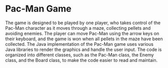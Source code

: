 # Pac-Man Game 
The game is designed to be played by one player, who takes control of the Pac-Man character as it moves through a maze, collecting pellets and avoiding enemies. The player can move Pac-Man using the arrow keys on their keyboard, and the game is won when all pellets in the maze have been collected.
The Java implementation of the Pac-Man game uses various Java libraries to render the graphics and handle the user input. The code is organized into different classes, such as the Pac-Man class, the Enemy class, and the Board class, to make the code easier to read and maintain.
 
